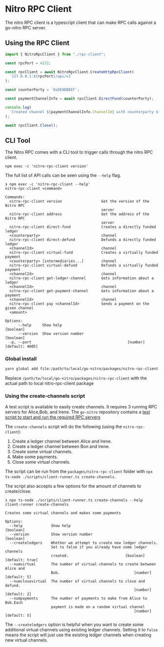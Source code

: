 # Nitro RPC Client

The nitro RPC client is a typescript client that can make RPC calls against a go-nitro RPC server.

## Using the RPC Client

```typescript
import { NitroRpcClient } from "./rpc-client";

const rpcPort = 4222;

const rpcClient = await NitroRpcClient.CreateHttpRpcClient(
  `127.0.0.1:${rpcPort}/api/v1`
);

const counterParty = `0xDEADBEEF`;

const paymentChannelInfo = await rpcClient.DirectFund(counterParty);

console.log(
  `Created channel ${paymentChannelInfo.ChannelId} with counterparty ${counterParty}`
);

await rpcClient.Close();
```

## CLI Tool

The Nitro RPC comes with a CLI tool to trigger calls through the nitro RPC client.

```shell
npm exec -c 'nitro-rpc-client version'

```

The full list of API calls can be seen using the `--help` flag.

```shell
❯ npm exec -c 'nitro-rpc-client --help'
nitro-rpc-client <command>

Commands:
  nitro-rpc-client version                  Get the version of the Nitro RPC
                                            server
  nitro-rpc-client address                  Get the address of the Nitro RPC
                                            server
  nitro-rpc-client direct-fund              Creates a directly funded ledger
  <counterparty>                            channel
  nitro-rpc-client direct-defund            Defunds a directly funded ledger
  <channelId>                               channel
  nitro-rpc-client virtual-fund             Creates a virtually funded payment
  <counterparty> [intermediaries...]        channel
  nitro-rpc-client virtual-defund           Defunds a virtually funded payment
  <channelId>                               channel
  nitro-rpc-client get-ledger-channel       Gets information about a ledger
  <channelId>                               channel
  nitro-rpc-client get-payment-channel      Gets information about a payment
  <channelId>                               channel
  nitro-rpc-client pay <channelId>          Sends a payment on the given channel
  <amount>

Options:
      --help     Show help                                             [boolean]
      --version  Show version number                                   [boolean]
  -p, --port                                            [number] [default: 4005]
```

### Global install

```bash
yarn global add file:/path/to/local/go-nitro/packages/nitro-rpc-client
```

Replace `/path/to/local/go-nitro/packages/nitro-rpc-client` with the actual path to local nitro-rpc-client package

### Using the create-channels script

A test script is available to easily create channels. It requires 3 running RPC servers for Alice,Bob, and Irene. The `go-nitro` repository contains a [test script to start and run the required RPC servers](https://github.com/statechannels/go-nitro#start-rpc-servers-test-script)

The `create-channels` script will do the following (using the `nitro-rpc-client`):

1. Create a ledger channel between Alice and Irene.
2. Create a ledger channel between Bon and Irene.
3. Create some virtual channels.
4. Make some payments.
5. Close some virtual channels.

The script can be run from the `packages/nitro-rpc-client` folder with `npx ts-node ./scripts/client-runner.ts create-channels`.

The script also accepts a few options for the amount of channels to create/close.

```
❯ npx ts-node ./scripts/client-runner.ts create-channels --help
client-runner create-channels

Creates some virtual channels and makes some payments

Options:
  --help             Show help                                         [boolean]
  --version          Show version number                               [boolean]
  --createledgers    Whether we attempt to create new ledger channels.
                     Set to false if you already have some ledger channels
                     created.                          [boolean] [default: true]
  --numvirtual       The number of virtual channels to create between Alice and
                     Bob.                                  [number] [default: 5]
  --numclosevirtual  The number of virtual channels to close and defund.
                                                           [number] [default: 2]
  --numpayments      The number of payments to make from Alice to Bob.Each
                     payment is made on a random virtual channel
                                                           [number] [default: 5]
```

The `--createledgers` option is helpful when you want to create some additional virtual channels using existing ledger channels. Setting it to `false` means the script will just use the existing ledger channels when creating new virtual channels.
